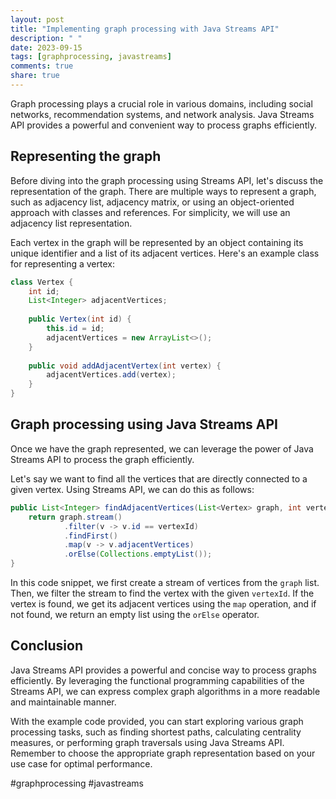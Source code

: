```yaml
---
layout: post
title: "Implementing graph processing with Java Streams API"
description: " "
date: 2023-09-15
tags: [graphprocessing, javastreams]
comments: true
share: true
---
```


Graph processing plays a crucial role in various domains, including social networks, recommendation systems, and network analysis. Java Streams API provides a powerful and convenient way to process graphs efficiently.

## Representing the graph

Before diving into the graph processing using Streams API, let's discuss the representation of the graph. There are multiple ways to represent a graph, such as adjacency list, adjacency matrix, or using an object-oriented approach with classes and references. For simplicity, we will use an adjacency list representation.

Each vertex in the graph will be represented by an object containing its unique identifier and a list of its adjacent vertices. Here's an example class for representing a vertex:

```java
class Vertex {
    int id;
    List<Integer> adjacentVertices;
    
    public Vertex(int id) {
        this.id = id;
        adjacentVertices = new ArrayList<>();
    }
    
    public void addAdjacentVertex(int vertex) {
        adjacentVertices.add(vertex);
    }
}
```

## Graph processing using Java Streams API

Once we have the graph represented, we can leverage the power of Java Streams API to process the graph efficiently. 

Let's say we want to find all the vertices that are directly connected to a given vertex. Using Streams API, we can do this as follows:

```java
public List<Integer> findAdjacentVertices(List<Vertex> graph, int vertexId) {
    return graph.stream()
            .filter(v -> v.id == vertexId)
            .findFirst()
            .map(v -> v.adjacentVertices)
            .orElse(Collections.emptyList());
}
```

In this code snippet, we first create a stream of vertices from the `graph` list. Then, we filter the stream to find the vertex with the given `vertexId`. If the vertex is found, we get its adjacent vertices using the `map` operation, and if not found, we return an empty list using the `orElse` operator.

## Conclusion

Java Streams API provides a powerful and concise way to process graphs efficiently. By leveraging the functional programming capabilities of the Streams API, we can express complex graph algorithms in a more readable and maintainable manner.

With the example code provided, you can start exploring various graph processing tasks, such as finding shortest paths, calculating centrality measures, or performing graph traversals using Java Streams API. Remember to choose the appropriate graph representation based on your use case for optimal performance.

#graphprocessing #javastreams